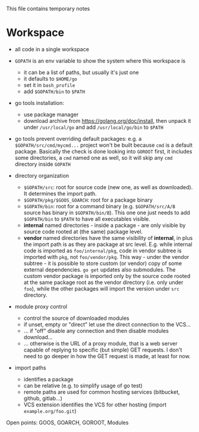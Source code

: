 This file contains temporary notes


# Workspace

- all code in a single workspace

- `GOPATH` is an env variable to show the system where this workspace is
    + it can be a list of paths, but usually it's just one
    + it defaults to `$HOME/go`
    + set it in `bash_profile`
    + add `$GOPATH/bin` to `$PATH`

- go tools installation:
    + use package manager
    + download archive from https://golang.org/doc/install, then unpack it under `/usr/local/go`
        and add `/usr/local/go/bin` to `$PATH`

- go tools prevent overriding default packages: e.g. a `$GOPATH/src/cmd/mycmd...` project
  won't be built because `cmd` is a default package. Basically the check is done looking into
  `GOROOT` first, it includes some directories, a `cmd` named one as well, so it will skip
  any `cmd` directory inside `GOPATH`

- directory organization
    + `$GOPATH/src`: root for source code (new one, as well as downloaded). It determines the
        import path.
    + `$GOPATH/pkg/$GOOS_GOARCH`: root for a package binary
    + `$GOPATH/bin`: root for a command binary (e.g. `$GOPATH/src/A/B` source has binary in
        `$GOPATH/bin/B`). This one one just needs to add `$GOPATH/bin` to `$PATH` to have all
        executables visible.
    + **internal** named directories - inside a package - are only visible by source code
        rooted at (the same) package level.
    + **vendor** named directories have the same visibility of **internal**, in plus the import
        path is as they are package at src level. E.g. while internal code is imported as
        `foo/internal/pkg`, code in vendor subtree is imported with `pkg`, not `foo/vendor/pkg`.
        This way - under the vendor subtree - it is possible to store custom (or vendor) copy
        of some external dependencies. `go get` updates also submodules.
        The custom vendor package is imported only by the source code rooted at the same package root
        as the vendor directory (i.e. only under `foo`), while the other packages will import the
        version under `src` directory.

- module proxy control
    + control the source of downloaded modules
    + if unset, empty or "direct" let use the direct connection to the VCS...
    + ... if "off" disable any connection and then disable modules download...
    + ... otherwise is the URL of a proxy module, that is a web server capable of replying to
        specific (but simple) GET requests. I don't need to go deeper in how the GET request is made,
        at least for now.

- import paths
    + identifies a package
    + can be relative (e.g. to simplify usage of go test)
    + remote paths are used for common hosting services (bitbucket, github, gitlab...)
    + VCS extension identifies the VCS for other hosting (import `example.org/foo.git`)

Open points: GOOS, GOARCH, GOROOT, Modules

